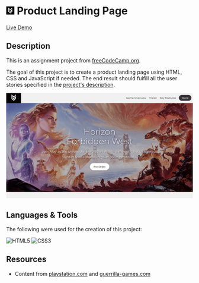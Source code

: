 # <img src="assets/favicon.png" width="22"/> Product Landing Page

[Live Demo](https://constPardalos.github.io/product-landing-page/)

## Description

This is an assignment project from [freeCodeCamp.org](https://www.freecodecamp.org/).

The goal of this project is to create a product landing page using HTML, CSS and JavaScript if needed.
The end result should fulfill all the user stories specified in the [project's description](https://www.freecodecamp.org/learn/responsive-web-design/responsive-web-design-projects/build-a-product-landing-page).

<img src="assets/preview.png" />


## Languages & Tools

The following were used for the creation of this project:

<p>
<img src="https://cdn.jsdelivr.net/gh/devicons/devicon/icons/html5/html5-original.svg" width="60" title="HTML5" />
<img src="https://cdn.jsdelivr.net/gh/devicons/devicon/icons/css3/css3-original.svg" width="60" title="CSS3" />
</p>

## Resources

* Content from [playstation.com](https://www.playstation.com/en-us/games/horizon-forbidden-west/) and [guerrilla-games.com](https://www.guerrilla-games.com/)

